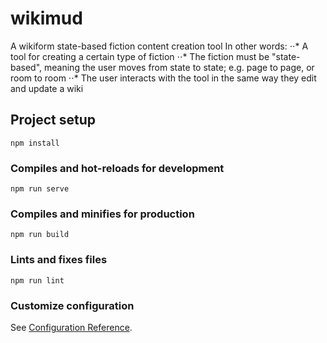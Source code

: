 # wikimud

A wikiform state-based fiction content creation tool
In other words:
⋅⋅* A tool for creating a certain type of fiction
⋅⋅* The fiction must be "state-based", meaning the user moves from state to state; e.g. page to page, or room to room
⋅⋅* The user interacts with the tool in the same way they edit and update a wiki

## Project setup
```
npm install
```

### Compiles and hot-reloads for development
```
npm run serve
```

### Compiles and minifies for production
```
npm run build
```

### Lints and fixes files
```
npm run lint
```

### Customize configuration
See [Configuration Reference](https://cli.vuejs.org/config/).
